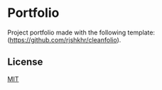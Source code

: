 # Portfolio

Project portfolio made with the following template:
(https://github.com/rjshkhr/cleanfolio).

## License

[MIT](https://choosealicense.com/licenses/mit/)
